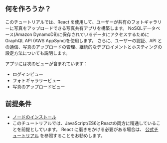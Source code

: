 ## 何を作ろうか？

このチュートリアルでは、React を使用して、ユーザーが共有のフォトギャラリーに写真をアップロードできる写真共有アプリを構築します。 NoSQLデータベース(Amazon DynamoDB)に保存されているデータにアクセスするためにGraphQL API (AWS AppSync)を使用します。 さらに、ユーザーの認証、API との通信、写真のアップロードの管理、継続的なデプロイメントとホスティングの設定方法についても説明します。

アプリには次のビューが含まれています：

- ログインビュー
- フォトギャラリービュー
- 写真のアップロードビュー

## 前提条件

- [ノードのインストール](https://nodejs.org/en/)
- このチュートリアルでは、JavaScript/ES6とReactの両方に精通していることを前提としています。 React に磨きをかける必要がある場合は、 [公式チュートリアル](https://reactjs.org/tutorial/tutorial.html) を参照することをお勧めします。
